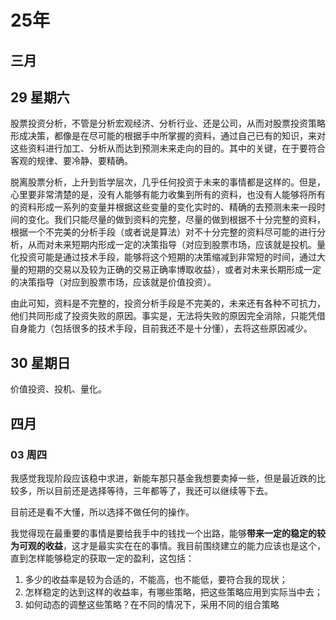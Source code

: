 # 25年

## 三月

## 29 星期六

股票投资分析，不管是分析宏观经济、分析行业、还是公司，从而对股票投资策略形成决策，都像是在尽可能的根据手中所掌握的资料，通过自己已有的知识，来对这些资料进行加工、分析从而达到预测未来走向的目的。其中的关键，在于要符合客观的规律、要冷静、要精确。

脱离股票分析，上升到哲学层次，几乎任何投资于未来的事情都是这样的。但是，心里要非常清楚的是，没有人能够有能力收集到所有的资料，也没有人能够将所有的资料形成一系列的变量并根据这些变量的变化实时的、精确的去预测未来一段时间的变化。我们只能尽量的做到资料的完整，尽量的做到根据不十分完整的资料，根据一个不完美的分析手段（或者说是算法）对不十分完整的资料尽可能的进行分析，从而对未来短期内形成一定的决策指导（对应到股票市场，应该就是投机。量化投资可能是通过技术手段，能够将这个短期的决策缩减到非常短的时间，通过大量的短期的交易以及较为正确的交易正确率博取收益），或者对未来长期形成一定的决策指导（对应到股票市场，应该就是价值投资）。

由此可知，资料是不完整的，投资分析手段是不完美的，未来还有各种不可抗力，他们共同形成了投资失败的原因。事实是，无法将失败的原因完全消除，只能凭借自身能力（包括很多的技术手段，目前我还不是十分懂），去将这些原因减少。



## 30 星期日

价值投资、投机、量化。



## 四月

### 03 周四

我感觉我现阶段应该稳中求进，新能车那只基金我想要卖掉一些，但是最近跌的比较多，所以目前还是选择等待，三年都等了，我还可以继续等下去。

目前还是看不大懂，所以选择不做任何的操作。

我觉得现在最重要的事情是要给我手中的钱找一个出路，能够**带来一定的稳定的较为可观的收益**，这才是最实实在在的事情。我目前围绕建立的能力应该也是这个，直到怎样能够稳定的获取一定的盈利，这包括：

1. 多少的收益率是较为合适的，不能高，也不能低，要符合我的现状；
2. 怎样稳定的达到这样的收益率，有哪些策略，把这些策略应用到实际当中去；
3. 如何动态的调整这些策略？在不同的情况下，采用不同的组合策略

